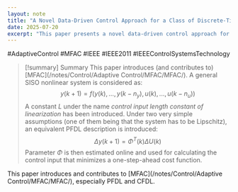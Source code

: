 ```yaml
---
layout: note
title: "A Novel Data-Driven Control Approach for a Class of Discrete-Time Nonlinear Systems"
date: 2025-07-20
excerpt: "This paper presents a novel data-driven control approach for discrete-time nonlinear systems, introducing a constant control input length constant of linearization and an equivalent PFDL description"
---
```


#AdaptiveControl #MFAC #IEEE #IEEE2011 
#IEEEControlSystemsTechnology 
>[!summary] Summary
>This paper introduces (and contributes to) [MFAC](/notes/Control/Adaptive Control/MFAC/MFAC/).
>A general SISO nonlinear system is considered as:
>$$
> y(k+1)=f(y(k),...,y(k-n_y),u(k),...,u(k-n_u))
>$$
>A constant $L$ under the name _control input length constant of linearization_ has been introduced. Under two very simple assumptions (one of them being that the system has to be Lipschitz), an equivalent PFDL description is introduced:
>$$
>\Delta y(k+1) = \Phi^T(k) \Delta U(k)
>$$
>Parameter $\Phi$ is then estimated online and used for calculating the control input that minimizes a one-step-ahead cost function.
 
This paper introduces and contributes to [MFAC](/notes/Control/Adaptive Control/MFAC/MFAC/), especially PFDL and CFDL.